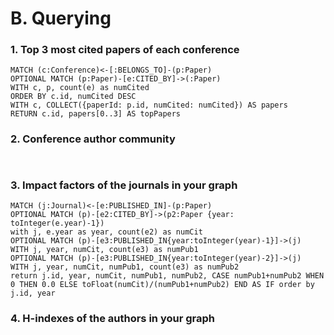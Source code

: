 # B. Querying

### 1. Top 3 most cited papers of each conference
```Cypher
MATCH (c:Conference)<-[:BELONGS_TO]-(p:Paper)
OPTIONAL MATCH (p:Paper)-[e:CITED_BY]->(:Paper)
WITH c, p, count(e) as numCited
ORDER BY c.id, numCited DESC
WITH c, COLLECT({paperId: p.id, numCited: numCited}) AS papers
RETURN c.id, papers[0..3] AS topPapers
```

### 2. Conference author community
```Cypher


```
### 3. Impact factors of the journals in your graph 
```Cypher
MATCH (j:Journal)<-[e:PUBLISHED_IN]-(p:Paper)
OPTIONAL MATCH (p)-[e2:CITED_BY]->(p2:Paper {year: toInteger(e.year)-1})
with j, e.year as year, count(e2) as numCit
OPTIONAL MATCH (p)-[e3:PUBLISHED_IN{year:toInteger(year)-1}]->(j)
WITH j, year, numCit, count(e3) as numPub1
OPTIONAL MATCH (p)-[e3:PUBLISHED_IN{year:toInteger(year)-2}]->(j)
WITH j, year, numCit, numPub1, count(e3) as numPub2
return j.id, year, numCit, numPub1, numPub2, CASE numPub1+numPub2 WHEN 0 THEN 0.0 ELSE toFloat(numCit)/(numPub1+numPub2) END AS IF order by j.id, year
```
### 4. H-indexes of the authors in your graph
```Cypher


```